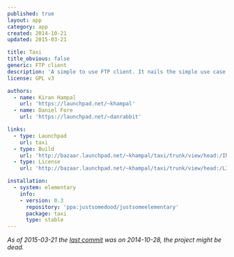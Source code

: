 ```yaml
---
published: true
layout: app
category: app
created: 2014-10-21
updated: 2015-03-21

title: Taxi
title_obvious: false
generic: FTP client
description: 'A simple to use FTP client. It nails the simple use case of transferring files to a remote server using a two-pane layout.'
license: GPL v3

authors:
  - name: Kiran Hampal
    url: 'https://launchpad.net/~khampal'
  - name: Daniel Fore
    url: 'https://launchpad.net/~danrabbit'

links:
  - type: Launchpad
    url: taxi
  - type: Build
    url: 'http://bazaar.launchpad.net/~khampal/taxi/trunk/view/head:/INSTALL'
  - type: License
    url: 'http://bazaar.launchpad.net/~khampal/taxi/trunk/view/head:/LICENSE'

installation:
  - system: elementary
    info:
    - version: 0.3
      repository: 'ppa:justsomedood/justsomeelementary'
      package: taxi
      type: stable
---
```


*As of 2015-03-21 the [last commit](https://code.launchpad.net/taxi) was on 2014-10-28, the project might be dead.*
